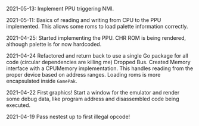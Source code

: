 2021-05-13:
Implement PPU triggering NMI.

2021-05-11:
Basics of reading and writing from CPU to the PPU implemented. 
This allows some roms to load palette information correctly.

2021-04-25: 
Started implementing the PPU.
CHR ROM is being rendered, although palette is for now hardcoded.

2021-04-24
Refactored and return back to use a single Go package for all code (circular dependencies are killing me)
Dropped Bus.
Created Memory interface with a CPUMemory implementation. This handles reading from the proper device
based on address ranges.
Loading roms is more encapsulated inside `GamePak`.

2021-04-22
First graphics! Start a window for the emulator and render some debug data, like program address and disassembled code being executed.

2021-04-19
Pass nestest up to first illegal opcode!